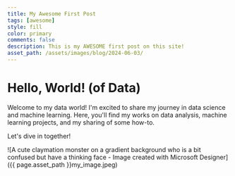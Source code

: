 ```yaml
---
title: My Awesome First Post
tags: [awesome]
style: fill
color: primary
comments: false
description: This is my AWESOME first post on this site!
asset_path: /assets/images/blog/2024-06-03/
---
```

# Hello, World! (of Data)

Welcome to my data world! I'm excited to share my journey in data science and machine learning. Here, you'll find my works on data analysis, machine learning projects, and my sharing of some how-to. 

Let's dive in together!

![A cute claymation monster on a gradient background who is a bit confused but have a thinking face - Image created with Microsoft Designer]({{ page.asset_path }}my_image.jpeg)
